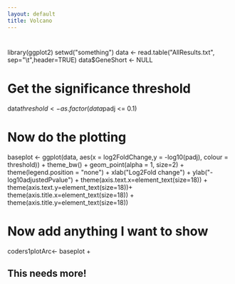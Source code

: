 ```yaml
---
layout: default
title: Volcano
---
```


# 
library(ggplot2)
setwd("something")
data <- read.table("AllResults.txt", sep="\t",header=TRUE)
data$GeneShort <- NULL

# Get the significance threshold
data$threshold <- as.factor(data$padj <= 0.1)

# Now do the plotting
baseplot <- ggplot(data, aes(x = log2FoldChange,y = -log10(padj), colour = threshold)) + theme_bw() + geom_point(alpha = 1, size=2) + theme(legend.position = "none") + xlab("Log2Fold change") + ylab("-log10adjustedPvalue") + theme(axis.text.x=element_text(size=18)) + theme(axis.text.y=element_text(size=18))+ theme(axis.title.x=element_text(size=18)) + theme(axis.title.y=element_text(size=18)) 

# Now add anything I want to show
coders1plotArc<- baseplot + 


## This needs more!
